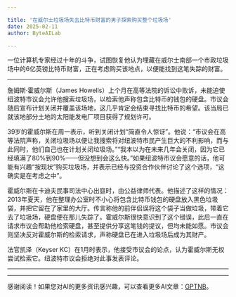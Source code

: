 ```yaml
---

title: '在威尔士垃圾场失去比特币财富的男子探索购买整个垃圾场'
date: 2025-02-11
author: ByteAILab

---
```


一位计算机专家经过十年的斗争，试图恢复他认为埋藏在威尔士南部一个市政垃圾场中的6亿英镑比特币财富，正在考虑购买该地点，以便能找到这笔失踪的财富。

---
詹姆斯·霍威尔斯（James Howells）上个月在高等法院的诉讼中败诉，未能迫使纽波特市议会允许他搜索垃圾场，以检索他声称包含比特币的钱包的硬盘。市议会随后宣布计划关闭并覆盖该场地，这几乎肯定会结束寻找比特币的希望。该当局已就该地部分土地的太阳能发电厂项目获得了规划许可。

39岁的霍威尔斯在周一表示，听到关闭计划“简直令人惊讶”。他说：“市议会在高等法院声称，关闭垃圾场以便让我搜索将对纽波特市民产生巨大的不利影响，而与此同时，他们自己也在计划关闭垃圾场。”“我本以为在未来几年会关闭，因为它已经填满了80%到90%——但没想到会这么快。”如果纽波特市议会愿意的话，他可能有兴趣“按现状”购买垃圾场，并表示已经与投资合作伙伴讨论了这个选项，“这确实是在考虑之中”。

霍威尔斯在卡迪夫民事司法中心出庭时，由公益律师代表。他描述了这样的情况：2013年夏天，他在整理办公室时不小心将包含比特币钱包的硬盘放入黑色垃圾袋，并把它留在了家里的大厅。传言称他的前伴侣误将这个袋子当做垃圾，带着它去了垃圾场，硬盘便在那儿失踪了。霍威尔斯很快意识到了这个错误，此后一直在请求市议会帮助他检索硬盘，甚至提供分享这笔钱的提议，但均未能如愿。市议会则坚决反对霍威尔斯的检索请求，声称硬盘已在进入垃圾场后成为其财产。

法官凯泽（Keyser KC）在1月时表示，他接受市议会的论点，认为霍威尔斯无权尝试检索它。纽波特市议会拒绝对此事发表评论。

---
---
感谢阅读！如果您对AI的更多资讯感兴趣，可以查看更多AI文章：[GPTNB](https://gptnb.com)。